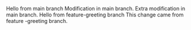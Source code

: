 Hello from main branch
Modification in main branch.
Extra modification in main branch.
Hello from feature-greeting branch
This change came from feature -greeting branch.

